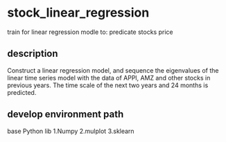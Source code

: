 # stock_linear_regression
train for linear regression modle to: predicate stocks price

## description
Construct a linear regression model, and sequence the eigenvalues of the linear time series model with the data of APPl, AMZ and other stocks in previous years.
The time scale of the next two years and 24 months is predicted.

## develop environment path
base Python lib
1.Numpy
2.mulplot
3.sklearn
